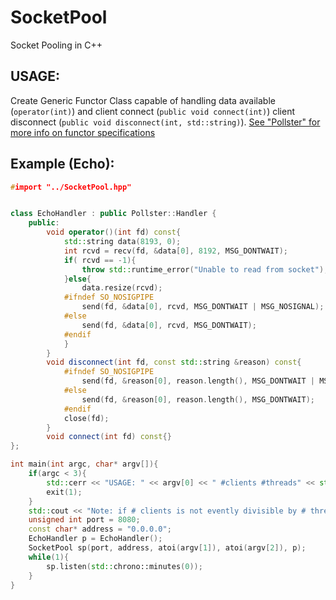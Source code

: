 # SocketPool
Socket Pooling in C++

## USAGE:
Create Generic Functor Class capable of handling data available (`operator(int)`) and client connect (`public void connect(int)`) client disconnect (`public void disconnect(int, std::string)`).
[See "Pollster" for more info on functor specifications](//github.com/ztipnis/Pollster)

## Example (Echo):
```c++
#import "../SocketPool.hpp"


class EchoHandler : public Pollster::Handler {
	public:
		void operator()(int fd) const{
			std::string data(8193, 0);
			int rcvd = recv(fd, &data[0], 8192, MSG_DONTWAIT);
			if( rcvd == -1){
				throw std::runtime_error("Unable to read from socket");
			}else{
				data.resize(rcvd);
			#ifndef SO_NOSIGPIPE
				send(fd, &data[0], rcvd, MSG_DONTWAIT | MSG_NOSIGNAL);
			#else
				send(fd, &data[0], rcvd, MSG_DONTWAIT);
			#endif
			}
		}
		void disconnect(int fd, const std::string &reason) const{
			#ifndef SO_NOSIGPIPE
				send(fd, &reason[0], reason.length(), MSG_DONTWAIT | MSG_NOSIGNAL);
			#else
				send(fd, &reason[0], reason.length(), MSG_DONTWAIT);
			#endif
			close(fd);
		}
		void connect(int fd) const{}
};

int main(int argc, char* argv[]){
	if(argc < 3){
		std::cerr << "USAGE: " << argv[0] << " #clients #threads" << std::endl;
		exit(1);
	}
	std::cout << "Note: if # clients is not evently divisible by # threads, # clients will be truncated to be distibuted evenly amongst threads." << std::endl;
	unsigned int port = 8080;
	const char* address = "0.0.0.0";
	EchoHandler p = EchoHandler();
	SocketPool sp(port, address, atoi(argv[1]), atoi(argv[2]), p);
	while(1){
		sp.listen(std::chrono::minutes(0));
	}
}
```
